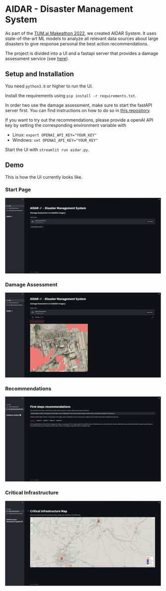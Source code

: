 # AIDAR - Disaster Management System

As part of the [TUM.ai Makeathon 2022](https://makeathon.tum-ai.com/), we created AIDAR System. It uses state-of-the-art ML models to analyze all relevant data sources about large disasters to give response personal the best action recommendations.

The project is divided into a UI and a fastapi server that provides a damage assessment service (see [here](https://github.com/jacob271/AIDAR-Destruction-Detection)).

## Setup and Installation

You need `python3.8` or higher to run the UI.

Install the requirements using `pip install -r requirements.txt`.

In order two use the damage assessment, make sure to start the fastAPI server first. You can find instructions on how to do so in [this repository](https://github.com/jacob271/AIDAR-Destruction-Detection).

If you want to try out the recommendations, please provide a openAI API key by setting the corresponding environment variable with
- Linux: `export OPENAI_API_KEY="YOUR_KEY"`
- Windows: `set OPENAI_API_KEY="YOUR_KEY"`

Start the UI with `streamlit run aidar.py`.

## Demo

This is how the UI currently looks like.

### Start Page

![image](demo_home.png)

### Damage Assessment

![image](demo_damage_assessment.png)

### Recommendations

![image](demo_recommendations.png)

### Critical Infrastructure

![image](demo_infrastructure.png)
